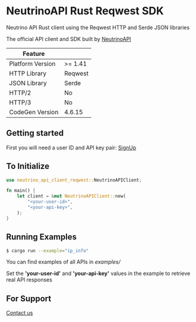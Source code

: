 # NeutrinoAPI Rust Reqwest SDK

Neutrino API Rust client using the Reqwest HTTP and Serde JSON libraries

The official API client and SDK built by [NeutrinoAPI](https://www.neutrinoapi.com/)

| Feature          |         |
|------------------|---------|
| Platform Version | >= 1.41 |
| HTTP Library     | Reqwest |
| JSON Library     | Serde   |
| HTTP/2           | No      |
| HTTP/3           | No      |
| CodeGen Version  | 4.6.15  |

## Getting started

First you will need a user ID and API key pair: [SignUp](https://www.neutrinoapi.com/signup/)

## To Initialize 
```rust
use neutrino_api_client_reqwest::NeutrinoAPIClient;

fn main() {
    let client = &mut NeutrinoAPIClient::new(
        "<your-user-id>",
        "<your-api-key>",
    );
}
```

## Running Examples

```sh
$ cargo run --example="ip_info"
```
You can find examples of all APIs in _examples/_

Set the __'your-user-id'__ and __'your-api-key'__ values in the example to retrieve real API responses

## For Support 
[Contact us](https://www.neutrinoapi.com/contact-us/)
